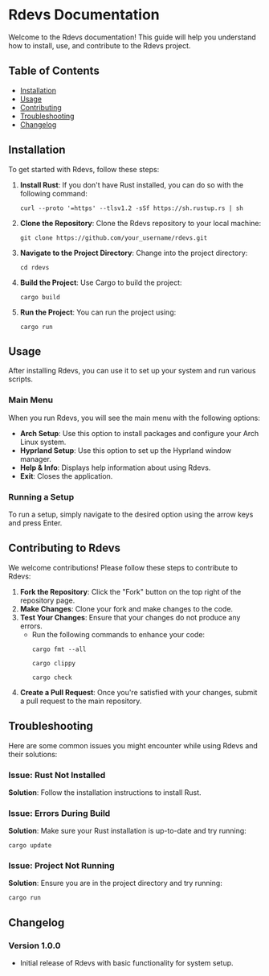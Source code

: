 # Rdevs Documentation

Welcome to the Rdevs documentation! This guide will help you understand how to install, use, and contribute to the Rdevs project.

## Table of Contents

- [Installation](#installation)
- [Usage](#usage)
- [Contributing](#contributing)
- [Troubleshooting](#troubleshooting)
- [Changelog](#changelog)

## Installation

To get started with Rdevs, follow these steps:

1. **Install Rust**:
   If you don't have Rust installed, you can do so with the following command:
   <pre><code>curl --proto '=https' --tlsv1.2 -sSf https://sh.rustup.rs | sh</code></pre>

2. **Clone the Repository**:
   Clone the Rdevs repository to your local machine:
   <pre><code>git clone https://github.com/your_username/rdevs.git</code></pre>

3. **Navigate to the Project Directory**:
   Change into the project directory:
   <pre><code>cd rdevs</code></pre>

4. **Build the Project**:
   Use Cargo to build the project:
   <pre><code>cargo build</code></pre>

5. **Run the Project**:
   You can run the project using:
   <pre><code>cargo run</code></pre>

## Usage

After installing Rdevs, you can use it to set up your system and run various scripts.

### Main Menu

When you run Rdevs, you will see the main menu with the following options:

- **Arch Setup**: Use this option to install packages and configure your Arch Linux system.
- **Hyprland Setup**: Use this option to set up the Hyprland window manager.
- **Help & Info**: Displays help information about using Rdevs.
- **Exit**: Closes the application.

### Running a Setup

To run a setup, simply navigate to the desired option using the arrow keys and press Enter.

## Contributing to Rdevs

We welcome contributions! Please follow these steps to contribute to Rdevs:

1. **Fork the Repository**: Click the "Fork" button on the top right of the repository page.
2. **Make Changes**: Clone your fork and make changes to the code.
3. **Test Your Changes**: Ensure that your changes do not produce any errors.
   - Run the following commands to enhance your code:
     <pre><code>cargo fmt --all</code></pre>
     <pre><code>cargo clippy</code></pre>
     <pre><code>cargo check</code></pre>
4. **Create a Pull Request**: Once you're satisfied with your changes, submit a pull request to the main repository.

## Troubleshooting

Here are some common issues you might encounter while using Rdevs and their solutions:

### Issue: Rust Not Installed

**Solution**: Follow the installation instructions to install Rust.

### Issue: Errors During Build

**Solution**: Make sure your Rust installation is up-to-date and try running:
<pre><code>cargo update</code></pre>

### Issue: Project Not Running

**Solution**: Ensure you are in the project directory and try running:
<pre><code>cargo run</code></pre>

## Changelog

### Version 1.0.0

- Initial release of Rdevs with basic functionality for system setup.

